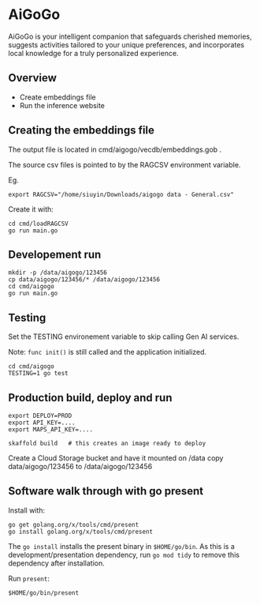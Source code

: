 # AiGoGo 
AiGoGo is your intelligent companion that safeguards cherished memories, suggests activities tailored to your unique preferences, and incorporates local knowledge for a truly personalized experience.

## Overview
- Create embeddings file
- Run the inference website

## Creating the embeddings file
The output file is located in cmd/aigogo/vecdb/embeddings.gob .

The source csv files is pointed to by the RAGCSV environment variable.

Eg. 
```
export RAGCSV="/home/siuyin/Downloads/aigogo data - General.csv"
```

Create it with:
```
cd cmd/loadRAGCSV
go run main.go
```

## Developement run
```
mkdir -p /data/aigogo/123456
cp data/aigogo/123456/* /data/aigogo/123456
cd cmd/aigogo
go run main.go
```

## Testing
Set the TESTING environement variable to skip calling Gen AI services.

Note: `func init()` is still called and the application initialized.
```
cd cmd/aigogo
TESTING=1 go test
```

## Production build, deploy and run
```
export DEPLOY=PROD
export API_KEY=....
export MAPS_API_KEY=....

skaffold build   # this creates an image ready to deploy
```

Create a Cloud Storage bucket and have it mounted on /data
copy data/aigogo/123456 to /data/aigogo/123456

## Software walk through with go present
Install with:
```
go get golang.org/x/tools/cmd/present
go install golang.org/x/tools/cmd/present
```

The `go install` installs the present binary in `$HOME/go/bin`.
As this is a development/presentation dependency,
run `go mod tidy` to remove this dependency after installation.

Run `present`:
```
$HOME/go/bin/present
```